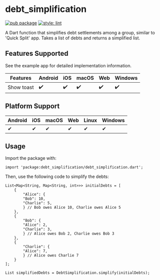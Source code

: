 # debt_simplification

[![pub package](https://img.shields.io/pub/v/debt_simplification.svg)](https://pub.dev/packages/debt_simplification)
[![style: lint](https://img.shields.io/badge/style-lint-4BC0F5.svg)](https://pub.dev/packages/lint)

A Dart function that simplifies debt settlements among a group, similar to 'Quick Split' app. Takes a list of debts and returns a simplified list.

## Features Supported

See the example app for detailed implementation information.

| Features               | Android            | iOS                | macOS                | Web | Windows |
|------------------------|--------------------|--------------------|----------------------|-----|---------|
| Show toast             | :heavy_check_mark: | :heavy_check_mark: | :heavy_check_mark:   | :heavy_check_mark: | :heavy_check_mark: |


## Platform Support

| Android | iOS | macOS | Web | Linux | Windows |
|---------|-----|-------|-----|-------|---------|
| ✔       | ✔   | ✔     | ✔   | ✔   | ✔     |


## Usage

Import the package with:
```
import 'package:debt_simplification/debt_simplification.dart';
```

Then, use the following code to simplify the debts:

```
List<Map<String, Map<String, int>>> initialDebts = [
    {
        "Alice": {
        "Bob": 10,
        "Charlie": 5,
        } // Bob owes Alice 10, Charlie owes Alice 5
    },
    {
        "Bob": {
        "Alice": 2,
        "Charlie": 3,
        } // Alice owes Bob 2, Charlie owes Bob 3
    },
    {
        "Charlie": {
        "Alice": 7,
        } // Alice owes Charlie 7
    }
];

List simplifiedDebts = DebtSimplification.simplify(initialDebts);
```


